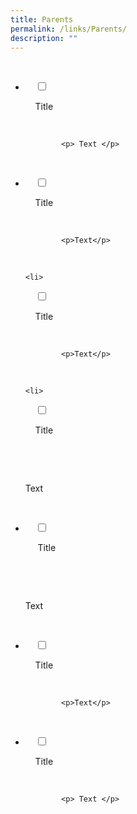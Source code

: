 ```yaml
---
title: Parents
permalink: /links/Parents/
description: ""
---
```

<ul class="jekyllcodex_accordion">

  <li>

    <input type="checkbox" id="accordion1">

    <label for="accordion1">Title</label>

    <div>

			<p> Text </p>

    </div>

</li>
	<li>

    <input type="checkbox" id="accordion2">

    <label for="accordion2">Title </label>

    <div>

			<p>Text</p>

    </div>

</li>
	
	<li>

    <input type="checkbox" id="accordion3">

    <label for="accordion3">Title</label>

    <div>

			<p>Text</p>

    </div>

</li>
	
	<li>

    <input type="checkbox" id="accordion4">

    <label for="accordion4">Title</label>

    <div>

      <p>Text
			</p>

  </div>

</li>
	
<li>

    <input type="checkbox" id="accordion5">

    <label for="accordion5"> Title</label>

    <div>

      <p>Text</p>

    </div>

</li>
	
<li>

    <input type="checkbox" id="accordion6">

    <label for="accordion6">Title</label>

    <div>

			<p>Text</p>

    </div>

</li>
	
<li>

    <input type="checkbox" id="accordion7">

    <label for="accordion7">Title</label>

    <div>

			<p> Text </p>

    </div>

</li>
	
	

	
</ul>
